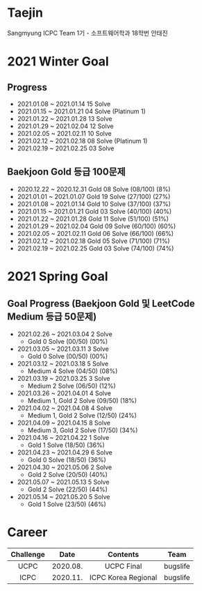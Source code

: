# Taejin
Sangmyung ICPC Team 1기 - 소프트웨어학과 18학번 안태진

# 2021 Winter Goal
## Progress
- 2021.01.08 ~ 2021.01.14 15 Solve
- 2021.01.15 ~ 2021.01.21 04 Solve (Platinum 1)
- 2021.01.22 ~ 2021.01.28 13 Solve
- 2021.01.29 ~ 2021.02.04 12 Solve
- 2021.02.05 ~ 2021.02.11 10 Solve
- 2021.02.12 ~ 2021.02.18 08 Solve (Platinum 1)
- 2021.02.19 ~ 2021.02.25 03 Solve

## Baekjoon Gold 등급 100문제
- 2020.12.22 ~ 2020.12.31 Gold 08 Solve (08/100) (8%)
- 2021.01.01 ~ 2021.01.07 Gold 19 Solve (27/100) (27%)
- 2021.01.08 ~ 2021.01.14 Gold 10 Solve (37/100) (37%)
- 2021.01.15 ~ 2021.01.21 Gold 03 Solve (40/100) (40%)
- 2021.01.22 ~ 2021.01.28 Gold 11 Solve (51/100) (51%)
- 2021.01.29 ~ 2021.02.04 Gold 09 Solve (60/100) (60%)
- 2021.02.05 ~ 2021.02.11 Gold 06 Solve (66/100) (66%)
- 2021.02.12 ~ 2021.02.18 Gold 05 Solve (71/100) (71%)
- 2021.02.19 ~ 2021.02.25 Gold 03 Solve (74/100) (74%)

# 2021 Spring Goal
## Goal Progress (Baekjoon Gold 및 LeetCode Medium 등급 50문제)
- 2021.02.26 ~ 2021.03.04 2 Solve
  - Gold 0 Solve (00/50) (00%)
- 2021.03.05 ~ 2021.03.11 3 Solve
  - Gold 0 Solve (00/50) (00%)
- 2021.03.12 ~ 2021.03.18 5 Solve
  - Medium 4 Solve (04/50) (08%)
- 2021.03.19 ~ 2021.03.25 3 Solve
  - Medium 2 Solve (06/50) (12%)
- 2021.03.26 ~ 2021.04.01 4 Solve
  - Medium 1, Gold 2 Solve (09/50) (18%)
- 2021.04.02 ~ 2021.04.08 4 Solve
  - Medium 1, Gold 2 Solve (12/50) (24%)
- 2021.04.09 ~ 2021.04.15 8 Solve
  - Medium 3, Gold 2 Solve (17/50) (34%)
- 2021.04.16 ~ 2021.04.22 1 Solve
  - Gold 1 Solve (18/50) (36%)
- 2021.04.23 ~ 2021.04.29 6 Solve
  - Gold 0 Solve (18/50) (36%)
- 2021.04.30 ~ 2021.05.06 2 Solve
  - Gold 2 Solve (20/50) (40%)
- 2021.05.07 ~ 2021.05.13 5 Solve
  - Gold 2 Solve (22/50) (44%)
- 2021.05.14 ~ 2021.05.20 5 Solve
  - Gold 1 Solve (23/50) (46%)


# Career
| Challenge | Date     | Contents            | Team     |
|:---------:|:--------:|:-------------------:|:--------:|
| UCPC      | 2020.08. | UCPC Final          | bugslife |
| ICPC      | 2020.11. | ICPC Korea Regional | bugslife |
